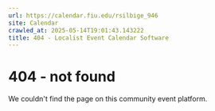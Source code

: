 ```yaml
---
url: https://calendar.fiu.edu/rsilbige_946
site: Calendar
crawled_at: 2025-05-14T19:01:43.143222
title: 404 - Localist Event Calendar Software
---
```


# 404 - not found
We couldn't find the page on this community event platform.
